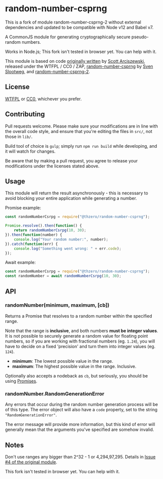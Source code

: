 # random-number-csprng

This is a fork of module random-number-csprng-2 without external dependencies and updated to be compatible with Node v12 and Babel v7.

A CommonJS module for generating cryptographically secure pseudo-random numbers.

Works in Node.js; This fork isn't tested in browser yet. You can help with it.

This module is based on code [originally written](https://gist.github.com/sarciszewski/88a7ed143204d17c3e42) by [Scott Arciszewski](https://github.com/sarciszewski), released under the WTFPL / CC0 / ZAP, [random-number-csprng](https://github.com/joepie91/node-random-number-csprng) by [Sven Slootweg](https://github.com/joepie91), and [random-number-csprng-2](https://github.com/PROger4ever-NodeJS/node-random-number-csprng-2).

## License

[WTFPL](http://www.wtfpl.net/txt/copying/) or [CC0](https://creativecommons.org/publicdomain/zero/1.0/), whichever you prefer.

## Contributing

Pull requests welcome. Please make sure your modifications are in line with the overall code style, and ensure that you're editing the files in `src/`, not those in `lib/`.

Build tool of choice is `gulp`; simply run `npm run build` while developing, and it will watch for changes.

Be aware that by making a pull request, you agree to release your modifications under the licenses stated above.

## Usage

This module will return the result asynchronously - this is necessary to avoid blocking your entire application while generating a number.

Promise example:

```javascript
const randomNumberCsrpg = require("@thzero/random-number-csprng");

Promise.resolve().then(function() {
	return randomNumberCsrpg(10, 30);
}).then(function(number) {
	console.log("Your random number:", number);
}).catch(function(err) {
	console.log("Something went wrong: " + err.code);
});
```

Await example:

```javascript
const randomNumberCsrpg = require("@thzero/random-number-csprng");
const randomNumber = await randomNumberCsrpg(10, 30);
```

## API

### randomNumber(minimum, maximum, [cb])

Returns a Promise that resolves to a random number within the specified range.

Note that the range is __inclusive__, and both numbers __must be integer values__. It is not possible to securely generate a random value for floating point numbers, so if you are working with fractional numbers (eg. `1.24`), you will have to decide on a fixed 'precision' and turn them into integer values (eg. `124`).

* __minimum__: The lowest possible value in the range.
* __maximum__: The highest possible value in the range. Inclusive.

Optionally also accepts a nodeback as `cb`, but seriously, you should be using [Promises](https://gist.github.com/joepie91/791640557e3e5fd80861).

### randomNumber.RandomGenerationError

Any errors that occur during the random number generation process will be of this type. The error object will also have a `code` property, set to the string `"RandomGenerationError"`.

The error message will provide more information, but this kind of error will generally mean that the arguments you've specified are somehow invalid.

## Notes

Don't use ranges any bigger than 2^32 - 1 or 4,294,97,295. Details in [Issue #4 of the original module](https://github.com/joepie91/node-random-number-csprng/issues/4).

This fork isn't tested in browser yet. You can help with it.